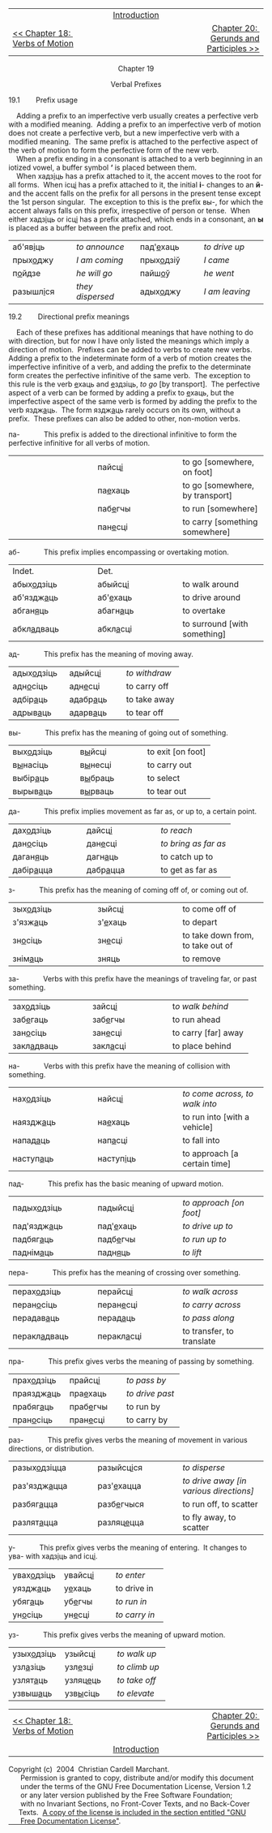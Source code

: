 <table>
<colgroup>
<col style="width: 33%" />
<col style="width: 33%" />
<col style="width: 33%" />
</colgroup>
<tbody>
<tr class="odd">
<td><br />
</td>
<td style="text-align: center;"><a href="introduction.html">Introduction</a><br />
</td>
<td style="text-align: right;"><br />
</td>
</tr>
<tr class="even">
<td><a href="chapter18.html">&lt;&lt; Chapter 18:  Verbs of Motion</a><br />
</td>
<td style="text-align: center;"><br />
</td>
<td style="text-align: right;"><a href="chapter20.html">Chapter 20:  Gerunds and Participles &gt;&gt;</a><br />
</td>
</tr>
</tbody>
</table>

  

<div style="text-align: center;">

Chapter 19  
  
Verbal Prefixes  

</div>

  
19.1        Prefix usage  
  
    Adding a prefix to an imperfective verb usually creates a perfective
verb with a modified meaning.  Adding a prefix to an imperfective verb
of motion does not create a perfective verb, but a new imperfective verb
with a modified meaning.  The same prefix is attached to the perfective
aspect of the verb of motion to form the perfective form of the new
verb.  
    When a prefix ending in a consonant is attached to a verb beginning
in an iotized vowel, a buffer symbol
<span style="font-weight: bold;">‘</span> is placed between them.  
    When хадз<span style="text-decoration: underline;">і</span>ць has a
prefix attached to it, the accent moves to the root for all forms.  When
ісц<span style="text-decoration: underline;">і</span> has a prefix
attached to it, the initial <span style="font-weight: bold;">і</span>-
changes to an <span style="font-weight: bold;">й</span>- and the accent
falls on the prefix for all persons in the present tense except the 1st
person singular.  The exception to this is the prefix вы-, for which the
accent always falls on this prefix, irrespective of person or tense. 
When either хадз<span style="text-decoration: underline;">і</span>ць or
ісц<span style="text-decoration: underline;">і</span> has a prefix
attached, which ends in a consonant, an
<span style="font-weight: bold;">ы</span> is placed as a buffer between
the prefix and root.  
  

<table>
<colgroup>
<col style="width: 25%" />
<col style="width: 25%" />
<col style="width: 25%" />
<col style="width: 25%" />
</colgroup>
<tbody>
<tr class="odd">
<td>аб'яв<span style="text-decoration: underline;">і</span>ць<br />
</td>
<td><span style="font-style: italic;">to announce</span><br />
</td>
<td>пад'<span style="text-decoration: underline;">е</span>хаць<br />
</td>
<td><span style="font-style: italic;">to drive up</span><br />
</td>
</tr>
<tr class="even">
<td>прых<span style="text-decoration: underline;">о</span>джу<br />
</td>
<td><span style="font-style: italic;">I am coming</span><br />
</td>
<td>прых<span style="text-decoration: underline;">о</span>дзіў<br />
</td>
<td><span style="font-style: italic;">I came</span><br />
</td>
</tr>
<tr class="odd">
<td>п<span style="text-decoration: underline;">о</span>йдзе<br />
</td>
<td><span style="font-style: italic;">he will go</span><br />
</td>
<td>пайш<span style="text-decoration: underline;">о</span>ў<br />
</td>
<td><span style="font-style: italic;">he went</span><br />
</td>
</tr>
<tr class="even">
<td>разышл<span style="text-decoration: underline;">і</span>ся<br />
</td>
<td><span style="font-style: italic;">they dispersed</span><br />
</td>
<td>адых<span style="text-decoration: underline;">о</span>джу<br />
</td>
<td><span style="font-style: italic;">I am leaving</span><br />
</td>
</tr>
</tbody>
</table>

  
  
19.2        Directional prefix meanings  
  
    Each of these prefixes has additional meanings that have nothing to
do with direction, but for now I have only listed the meanings which
imply a direction of motion.  Prefixes can be added to verbs to create
new verbs.  Adding a prefix to the indeterminate form of a verb of
motion creates the imperfective infinitive of a verb, and adding the
prefix to the determinate form creates the perfective infinitive of the
same verb.  The exception to this rule is the verb
<span style="text-decoration: underline;">е</span>хаць and
<span style="text-decoration: underline;">е</span>здзіць,
<span style="font-style: italic;">to go</span> \[by transport\].  The
perfective aspect of a verb can be formed by adding a prefix to
<span style="text-decoration: underline;">е</span>хаць, but the
imperfective aspect of the same verb is formed by adding the prefix to
the verb яздж<span style="text-decoration: underline;">а</span>ць.  The
form яздж<span style="text-decoration: underline;">а</span>ць rarely
occurs on its own, without a prefix.  These prefixes can also be added
to other, non-motion verbs.  
  
па-            This prefix is added to the directional infinitive to
form the perfective infinitive for all verbs of motion.  
  

<table>
<colgroup>
<col style="width: 33%" />
<col style="width: 33%" />
<col style="width: 33%" />
</colgroup>
<tbody>
<tr class="odd">
<td>                   <br />
</td>
<td>пайсц<span style="text-decoration: underline;">і</span><br />
</td>
<td>to go [somewhere, on foot]<br />
</td>
</tr>
<tr class="even">
<td><br />
</td>
<td>па<span style="text-decoration: underline;">е</span>хаць<br />
</td>
<td>to go [somewhere, by transport]<br />
</td>
</tr>
<tr class="odd">
<td><br />
</td>
<td>паб<span style="text-decoration: underline;">е</span>гчы<br />
</td>
<td>to run [somewhere]</td>
</tr>
<tr class="even">
<td><br />
</td>
<td>пан<span style="text-decoration: underline;">е</span>сці<br />
</td>
<td>to carry [something somewhere]<br />
</td>
</tr>
</tbody>
</table>

  
  
аб\-            This prefix implies encompassing or overtaking motion.  
  

<table>
<colgroup>
<col style="width: 33%" />
<col style="width: 33%" />
<col style="width: 33%" />
</colgroup>
<tbody>
<tr class="odd">
<td>Indet.<br />
</td>
<td>Det.<br />
</td>
<td><br />
</td>
</tr>
<tr class="even">
<td>абых<span style="text-decoration: underline;">о</span>дзіць<br />
</td>
<td>абыйсц<span style="text-decoration: underline;">і</span><br />
</td>
<td>to walk around<br />
</td>
</tr>
<tr class="odd">
<td>аб'яздж<span style="text-decoration: underline;">а</span>ць<br />
</td>
<td>аб'<span style="text-decoration: underline;">е</span>хаць<br />
</td>
<td>to drive around<br />
</td>
</tr>
<tr class="even">
<td>абган<span style="text-decoration: underline;">я</span>ць<br />
</td>
<td>абагн<span style="text-decoration: underline;">а</span>ць<br />
</td>
<td>to overtake<br />
</td>
</tr>
<tr class="odd">
<td>абкл<span style="text-decoration: underline;">а</span>дваць<br />
</td>
<td>абкл<span style="text-decoration: underline;">а</span>сці<br />
</td>
<td>to surround [with something]<br />
</td>
</tr>
</tbody>
</table>

  
  
ад\-            This prefix has the meaning of moving away.  
  

<table>
<colgroup>
<col style="width: 33%" />
<col style="width: 33%" />
<col style="width: 33%" />
</colgroup>
<tbody>
<tr class="odd">
<td>адых<span style="text-decoration: underline;">о</span>дзіць<br />
</td>
<td>адыйсц<span style="text-decoration: underline;">і</span><br />
</td>
<td><span style="font-style: italic;">to withdraw</span><br />
</td>
</tr>
<tr class="even">
<td>адн<span style="text-decoration: underline;">о</span>сіць<br />
</td>
<td>адн<span style="text-decoration: underline;">е</span>сці<br />
</td>
<td>to carry off<br />
</td>
</tr>
<tr class="odd">
<td>адбір<span style="text-decoration: underline;">а</span>ць<br />
</td>
<td>адабр<span style="text-decoration: underline;">а</span>ць<br />
</td>
<td>to take away<br />
</td>
</tr>
<tr class="even">
<td>адрыв<span style="text-decoration: underline;">а</span>ць<br />
</td>
<td>адарв<span style="text-decoration: underline;">а</span>ць<br />
</td>
<td>to tear off<br />
</td>
</tr>
</tbody>
</table>

  
  
вы-            This prefix has the meaning of going out of something.  
  

<table>
<colgroup>
<col style="width: 33%" />
<col style="width: 33%" />
<col style="width: 33%" />
</colgroup>
<tbody>
<tr class="odd">
<td>вых<span style="text-decoration: underline;">о</span>дзіць<br />
</td>
<td>в<span style="text-decoration: underline;">ы</span>йсці<br />
</td>
<td>to exit [on foot]<br />
</td>
</tr>
<tr class="even">
<td>в<span style="text-decoration: underline;">ы</span>насіць<br />
</td>
<td>в<span style="text-decoration: underline;">ы</span>несці<br />
</td>
<td>to carry out<br />
</td>
</tr>
<tr class="odd">
<td>выбір<span style="text-decoration: underline;">а</span>ць<br />
</td>
<td>в<span style="text-decoration: underline;">ы</span>браць<br />
</td>
<td>to select<br />
</td>
</tr>
<tr class="even">
<td>вырыв<span style="text-decoration: underline;">а</span>ць<br />
</td>
<td>в<span style="text-decoration: underline;">ы</span>рваць<br />
</td>
<td>to tear out<br />
</td>
</tr>
</tbody>
</table>

  
  
да\-            This prefix implies movement as far as, or up to, a
certain point.  
  

<table>
<colgroup>
<col style="width: 33%" />
<col style="width: 33%" />
<col style="width: 33%" />
</colgroup>
<tbody>
<tr class="odd">
<td>дах<span style="text-decoration: underline;">о</span>дзіць<br />
</td>
<td>дайсц<span style="text-decoration: underline;">і</span><br />
</td>
<td><span style="font-style: italic;">to reach</span><br />
</td>
</tr>
<tr class="even">
<td>дан<span style="text-decoration: underline;">о</span>сіць<br />
</td>
<td>дан<span style="text-decoration: underline;">е</span>сці<br />
</td>
<td><span style="font-style: italic;">to bring as far as</span><br />
</td>
</tr>
<tr class="odd">
<td>даган<span style="text-decoration: underline;">я</span>ць<br />
</td>
<td>дагн<span style="text-decoration: underline;">а</span>ць<br />
</td>
<td>to catch up to<br />
</td>
</tr>
<tr class="even">
<td>дабір<span style="text-decoration: underline;">а</span>цца<br />
</td>
<td>дабр<span style="text-decoration: underline;">а</span>цца<br />
</td>
<td>to get as far as<br />
</td>
</tr>
</tbody>
</table>

  
  
з\-            This prefix has the meaning of coming off of, or coming
out of.  
  

<table>
<colgroup>
<col style="width: 33%" />
<col style="width: 33%" />
<col style="width: 33%" />
</colgroup>
<tbody>
<tr class="odd">
<td>зых<span style="text-decoration: underline;">о</span>дзіць<br />
</td>
<td>зыйсц<span style="text-decoration: underline;">і</span><br />
</td>
<td>to come off of<br />
</td>
</tr>
<tr class="even">
<td>з'язж<span style="text-decoration: underline;">а</span>ць<br />
</td>
<td>з'<span style="text-decoration: underline;">е</span>хаць<br />
</td>
<td>to depart<br />
</td>
</tr>
<tr class="odd">
<td>зн<span style="text-decoration: underline;">о</span>сіць<br />
</td>
<td>зн<span style="text-decoration: underline;">е</span>сці<br />
</td>
<td>to take down from, to take out of<br />
</td>
</tr>
<tr class="even">
<td>знім<span style="text-decoration: underline;">а</span>ць<br />
</td>
<td>зняць<br />
</td>
<td>to remove<br />
</td>
</tr>
</tbody>
</table>

  
  
за\-            Verbs with this prefix have the meanings of traveling
far, or past something.  
  

<table>
<colgroup>
<col style="width: 33%" />
<col style="width: 33%" />
<col style="width: 33%" />
</colgroup>
<tbody>
<tr class="odd">
<td>зах<span style="text-decoration: underline;">о</span>дзіць<br />
</td>
<td>зайсц<span style="text-decoration: underline;">і</span><br />
</td>
<td>t<span style="font-style: italic;">o walk behind</span><br />
</td>
</tr>
<tr class="even">
<td>заб<span style="text-decoration: underline;">е</span>гаць<br />
</td>
<td>заб<span style="text-decoration: underline;">е</span>гчы<br />
</td>
<td>to run ahead<br />
</td>
</tr>
<tr class="odd">
<td>зан<span style="text-decoration: underline;">о</span>сіць<br />
</td>
<td>зан<span style="text-decoration: underline;">е</span>сці<br />
</td>
<td>to carry [far] away<br />
</td>
</tr>
<tr class="even">
<td>закл<span style="text-decoration: underline;">а</span>дваць<br />
</td>
<td>закл<span style="text-decoration: underline;">а</span>сці<br />
</td>
<td>to place behind<br />
</td>
</tr>
</tbody>
</table>

  
  
на-            Verbs with this prefix have the meaning of collision with
something.  
  

<table>
<colgroup>
<col style="width: 33%" />
<col style="width: 33%" />
<col style="width: 33%" />
</colgroup>
<tbody>
<tr class="odd">
<td>нах<span style="text-decoration: underline;">о</span>дзіць<br />
</td>
<td>найсц<span style="text-decoration: underline;">і</span><br />
</td>
<td><span style="font-style: italic;">to come across, to walk into</span><br />
</td>
</tr>
<tr class="even">
<td>наяздж<span style="text-decoration: underline;">а</span>ць<br />
</td>
<td>на<span style="text-decoration: underline;">е</span>хаць<br />
</td>
<td>to run into [with a vehicle]<br />
</td>
</tr>
<tr class="odd">
<td>напад<span style="text-decoration: underline;">а</span>ць<br />
</td>
<td>нап<span style="text-decoration: underline;">а</span>сці<br />
</td>
<td>to fall into<br />
</td>
</tr>
<tr class="even">
<td>наступ<span style="text-decoration: underline;">а</span>ць<br />
</td>
<td>наступ<span style="text-decoration: underline;">і</span>ць<br />
</td>
<td>to approach [a certain time]<br />
</td>
</tr>
</tbody>
</table>

  
  
пад-            This prefix has the basic meaning of upward motion.  
  

<table>
<colgroup>
<col style="width: 33%" />
<col style="width: 33%" />
<col style="width: 33%" />
</colgroup>
<tbody>
<tr class="odd">
<td>падых<span style="text-decoration: underline;">о</span>дзіць<br />
</td>
<td>падыйсц<span style="text-decoration: underline;">і</span><br />
</td>
<td><span style="font-style: italic;">to approach [on foot]</span><br />
</td>
</tr>
<tr class="even">
<td>пад'яздж<span style="text-decoration: underline;">а</span>ць<br />
</td>
<td>пад'<span style="text-decoration: underline;">е</span>хаць<br />
</td>
<td><span style="font-style: italic;">to drive up to</span><br />
</td>
</tr>
<tr class="odd">
<td>падбяг<span style="text-decoration: underline;">а</span>ць<br />
</td>
<td>падб<span style="text-decoration: underline;">е</span>гчы<br />
</td>
<td><span style="font-style: italic;">to run up to</span><br />
</td>
</tr>
<tr class="even">
<td>паднім<span style="text-decoration: underline;">а</span>ць<br />
</td>
<td>падн<span style="text-decoration: underline;">я</span>ць<br />
</td>
<td><span style="font-style: italic;">to lift</span><br />
</td>
</tr>
</tbody>
</table>

  
  
пера-            This prefix has the meaning of crossing over
something.  
  

<table>
<colgroup>
<col style="width: 33%" />
<col style="width: 33%" />
<col style="width: 33%" />
</colgroup>
<tbody>
<tr class="odd">
<td>перах<span style="text-decoration: underline;">о</span>дзіць<br />
</td>
<td>перайсц<span style="text-decoration: underline;">і</span><br />
</td>
<td><span style="font-style: italic;">to walk across</span><br />
</td>
</tr>
<tr class="even">
<td>перан<span style="text-decoration: underline;">о</span>сіць<br />
</td>
<td>перан<span style="text-decoration: underline;">е</span>сці<br />
</td>
<td><span style="font-style: italic;">to carry across</span><br />
</td>
</tr>
<tr class="odd">
<td>перадав<span style="text-decoration: underline;">а</span>ць<br />
</td>
<td>перад<span style="text-decoration: underline;">а</span>ць<br />
</td>
<td><span style="font-style: italic;">to pass along</span><br />
</td>
</tr>
<tr class="even">
<td>перакл<span style="text-decoration: underline;">а</span>дваць<br />
</td>
<td>перакл<span style="text-decoration: underline;">а</span>сці<br />
</td>
<td>to transfer, to translate<br />
</td>
</tr>
</tbody>
</table>

  
  
пра-            This prefix gives verbs the meaning of passing by
something.  
  

<table>
<colgroup>
<col style="width: 33%" />
<col style="width: 33%" />
<col style="width: 33%" />
</colgroup>
<tbody>
<tr class="odd">
<td>прах<span style="text-decoration: underline;">о</span>дзіць<br />
</td>
<td>прайсц<span style="text-decoration: underline;">і</span><br />
</td>
<td><span style="font-style: italic;">to pass by</span><br />
</td>
</tr>
<tr class="even">
<td>праяздж<span style="text-decoration: underline;">а</span>ць<br />
</td>
<td>пра<span style="text-decoration: underline;">е</span>хаць<br />
</td>
<td><span style="font-style: italic;">to drive past</span><br />
</td>
</tr>
<tr class="odd">
<td>прабяг<span style="text-decoration: underline;">а</span>ць<br />
</td>
<td>праб<span style="text-decoration: underline;">е</span>гчы<br />
</td>
<td>to run by<br />
</td>
</tr>
<tr class="even">
<td>пран<span style="text-decoration: underline;">о</span>сіць<br />
</td>
<td>пран<span style="text-decoration: underline;">е</span>сці<br />
</td>
<td>to carry by<br />
</td>
</tr>
</tbody>
</table>

  
  
раз-            This prefix gives verbs the meaning of movement in
various directions, or distribution.  
  

<table>
<colgroup>
<col style="width: 33%" />
<col style="width: 33%" />
<col style="width: 33%" />
</colgroup>
<tbody>
<tr class="odd">
<td>разых<span style="text-decoration: underline;">о</span>дзіцца<br />
</td>
<td>разыйсц<span style="text-decoration: underline;">і</span>ся<br />
</td>
<td><span style="font-style: italic;">to disperse</span><br />
</td>
</tr>
<tr class="even">
<td>раз'яздж<span style="text-decoration: underline;">а</span>цца<br />
</td>
<td>раз'<span style="text-decoration: underline;">е</span>хацца<br />
</td>
<td><span style="font-style: italic;">to drive away [in various directions]</span><br />
</td>
</tr>
<tr class="odd">
<td>разбяг<span style="text-decoration: underline;">а</span>цца<br />
</td>
<td>разб<span style="text-decoration: underline;">е</span>гчыся<br />
</td>
<td>to run off, to scatter<br />
</td>
</tr>
<tr class="even">
<td>разлят<span style="text-decoration: underline;">а</span>цца<br />
</td>
<td>разляц<span style="text-decoration: underline;">е</span>цца<br />
</td>
<td>to fly away, to scatter<br />
</td>
</tr>
</tbody>
</table>

  
  
у-            This prefix gives verbs the meaning of entering.  It
changes to ува- with
хадз<span style="text-decoration: underline;">і</span>ць and
ісц<span style="text-decoration: underline;">і</span>.  
  

<table>
<colgroup>
<col style="width: 33%" />
<col style="width: 33%" />
<col style="width: 33%" />
</colgroup>
<tbody>
<tr class="odd">
<td>увах<span style="text-decoration: underline;">о</span>дзіць<br />
</td>
<td>увайсц<span style="text-decoration: underline;">і</span><br />
</td>
<td><span style="font-style: italic;">to enter</span><br />
</td>
</tr>
<tr class="even">
<td>уяздж<span style="text-decoration: underline;">а</span>ць<br />
</td>
<td>у<span style="text-decoration: underline;">е</span>хаць<br />
</td>
<td>to drive in<br />
</td>
</tr>
<tr class="odd">
<td>убяг<span style="text-decoration: underline;">а</span>ць<br />
</td>
<td>уб<span style="text-decoration: underline;">е</span>гчы<br />
</td>
<td><span style="font-style: italic;">to run in</span><br />
</td>
</tr>
<tr class="even">
<td>ун<span style="text-decoration: underline;">о</span>сіць<br />
</td>
<td>ун<span style="text-decoration: underline;">е</span>сці<br />
</td>
<td><span style="font-style: italic;">to carry in</span><br />
</td>
</tr>
</tbody>
</table>

  
  
уз-            This prefix gives verbs the meaning of upward motion.  
  

<table>
<colgroup>
<col style="width: 33%" />
<col style="width: 33%" />
<col style="width: 33%" />
</colgroup>
<tbody>
<tr class="odd">
<td>узых<span style="text-decoration: underline;">о</span>дзіць<br />
</td>
<td>узыйсц<span style="text-decoration: underline;">і</span><br />
</td>
<td><span style="font-style: italic;">to walk up</span><br />
</td>
</tr>
<tr class="even">
<td>узл<span style="text-decoration: underline;">а</span>зіць<br />
</td>
<td>узл<span style="text-decoration: underline;">е</span>зці<br />
</td>
<td><span style="font-style: italic;">to climb up</span><br />
</td>
</tr>
<tr class="odd">
<td>узлят<span style="text-decoration: underline;">а</span>ць<br />
</td>
<td>узляц<span style="text-decoration: underline;">е</span>ць<br />
</td>
<td><span style="font-style: italic;">to take off</span><br />
</td>
</tr>
<tr class="even">
<td>узвыш<span style="text-decoration: underline;">а</span>ць<br />
</td>
<td>узв<span style="text-decoration: underline;">ы</span>сіць<br />
</td>
<td><span style="font-style: italic;">to elevate</span><br />
</td>
</tr>
</tbody>
</table>

  
  

<table>
<colgroup>
<col style="width: 33%" />
<col style="width: 33%" />
<col style="width: 33%" />
</colgroup>
<tbody>
<tr class="odd">
<td><a href="chapter18.html">&lt;&lt; Chapter 18:  Verbs of Motion</a></td>
<td style="text-align: center;"><br />
</td>
<td style="text-align: right;"><a href="chapter20.html">Chapter 20:  Gerunds and Participles &gt;&gt;</a></td>
</tr>
<tr class="even">
<td><br />
</td>
<td style="text-align: center;"><a href="introduction.html">Introduction</a><br />
</td>
<td style="text-align: right;"><br />
</td>
</tr>
</tbody>
</table>

  
  
  
  
  
  
  
  
  
  
  
  
  
  
  
  
  
  
  
  
  
  
  
  
  
Copyright (c)  2004  Christian Cardell Marchant.  
      Permission is granted to copy, distribute and/or modify this
document  
      under the terms of the GNU Free Documentation License, Version
1.2  
      or any later version published by the Free Software Foundation;  
      with no Invariant Sections, no Front-Cover Texts, and no
Back-Cover  
     Texts.  [A copy of the license is included in the section entitled
"GNU  
      Free Documentation License"](gnufreedl.html).
